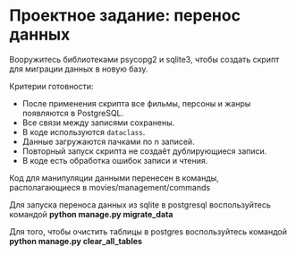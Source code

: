 # Проектное задание: перенос данных

Вооружитесь библиотеками psycopg2 и sqlite3, чтобы создать скрипт для миграции данных в новую базу.

Критерии готовности:

- После применения скрипта все фильмы, персоны и жанры появляются в PostgreSQL.  
- Все связи между записями сохранены. 
- В коде используются `dataclass`.
- Данные загружаются пачками по n записей.
- Повторный запуск скрипта не создаёт дублирующиеся записи.
- В коде есть обработка ошибок записи и чтения.

Код для манипуляции данными перенесен в команды, располагающиеся в movies/management/commands 

Для запуска переноса данных из sqlite в postgresql воспользуйтесь командой **python manage.py migrate_data**

Для того, чтобы очистить таблицы в postgres воспользуйтесь командой **python manage.py clear_all_tables**
